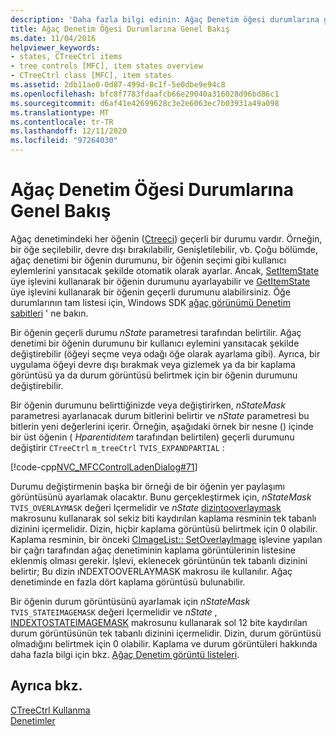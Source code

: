 ```yaml
---
description: 'Daha fazla bilgi edinin: Ağaç Denetim öğesi durumlarına genel bakış'
title: Ağaç Denetim Öğesi Durumlarına Genel Bakış
ms.date: 11/04/2016
helpviewer_keywords:
- states, CTreeCtrl items
- tree controls [MFC], item states overview
- CTreeCtrl class [MFC], item states
ms.assetid: 2db11ae0-0d87-499d-8c1f-5e0dbe9e94c8
ms.openlocfilehash: bfc8f7783fdaafcb66e29040a316028d96bd86c1
ms.sourcegitcommit: d6af41e42699628c3e2e6063ec7b03931a49a098
ms.translationtype: MT
ms.contentlocale: tr-TR
ms.lasthandoff: 12/11/2020
ms.locfileid: "97264030"
---
```

# <a name="tree-control-item-states-overview"></a>Ağaç Denetim Öğesi Durumlarına Genel Bakış

Ağaç denetimindeki her öğenin ([Ctreeci](../mfc/reference/ctreectrl-class.md)) geçerli bir durumu vardır. Örneğin, bir öğe seçilebilir, devre dışı bırakılabilir, Genişletilebilir, vb. Çoğu bölümde, ağaç denetimi bir öğenin durumunu, bir öğenin seçimi gibi kullanıcı eylemlerini yansıtacak şekilde otomatik olarak ayarlar. Ancak, [SetItemState](../mfc/reference/ctreectrl-class.md#setitemstate) üye işlevini kullanarak bir öğenin durumunu ayarlayabilir ve [GetItemState](../mfc/reference/ctreectrl-class.md#getitemstate) üye işlevini kullanarak bir öğenin geçerli durumunu alabilirsiniz. Öğe durumlarının tam listesi için, Windows SDK [ağaç görünümü Denetim sabitleri](/windows/win32/Controls/tree-view-control-item-states) ' ne bakın.

Bir öğenin geçerli durumu *nState* parametresi tarafından belirtilir. Ağaç denetimi bir öğenin durumunu bir kullanıcı eylemini yansıtacak şekilde değiştirebilir (öğeyi seçme veya odağı öğe olarak ayarlama gibi). Ayrıca, bir uygulama öğeyi devre dışı bırakmak veya gizlemek ya da bir kaplama görüntüsü ya da durum görüntüsü belirtmek için bir öğenin durumunu değiştirebilir.

Bir öğenin durumunu belirttiğinizde veya değiştirirken, *nStateMask* parametresi ayarlanacak durum bitlerini belirtir ve *nState* parametresi bu bitlerin yeni değerlerini içerir. Örneğin, aşağıdaki örnek bir nesne () içinde bir üst öğenin ( *Hparentidıtem* tarafından belirtilen) geçerli durumunu değiştirir `CTreeCtrl` `m_treeCtrl` `TVIS_EXPANDPARTIAL` :

[!code-cpp[NVC_MFCControlLadenDialog#71](../mfc/codesnippet/cpp/tree-control-item-states-overview_1.cpp)]

Durumu değiştirmenin başka bir örneği de bir öğenin yer paylaşımı görüntüsünü ayarlamak olacaktır. Bunu gerçekleştirmek için, *nStateMask* `TVIS_OVERLAYMASK` değeri Içermelidir ve *nState* [dizintooverlaymask](/windows/win32/api/commctrl/nf-commctrl-indextooverlaymask) makrosunu kullanarak sol sekiz biti kaydırılan kaplama resminin tek tabanlı dizinini içermelidir. Dizin, hiçbir kaplama görüntüsü belirtmek için 0 olabilir. Kaplama resminin, bir önceki [CImageList:: SetOverlayImage](../mfc/reference/cimagelist-class.md#setoverlayimage) işlevine yapılan bir çağrı tarafından ağaç denetiminin kaplama görüntülerinin listesine eklenmiş olması gerekir. İşlevi, eklenecek görüntünün tek tabanlı dizinini belirtir; Bu dizin ıNDEXTOOVERLAYMASK makrosu ile kullanılır. Ağaç denetiminde en fazla dört kaplama görüntüsü bulunabilir.

Bir öğenin durum görüntüsünü ayarlamak için *nStateMask* `TVIS_STATEIMAGEMASK` değeri Içermelidir ve *nState* , [INDEXTOSTATEIMAGEMASK](/windows/win32/api/commctrl/nf-commctrl-indextostateimagemask) makrosunu kullanarak sol 12 bite kaydırılan durum görüntüsünün tek tabanlı dizinini içermelidir. Dizin, durum görüntüsü olmadığını belirtmek için 0 olabilir. Kaplama ve durum görüntüleri hakkında daha fazla bilgi için bkz. [Ağaç Denetim görüntü listeleri](../mfc/tree-control-image-lists.md).

## <a name="see-also"></a>Ayrıca bkz.

[CTreeCtrl Kullanma](../mfc/using-ctreectrl.md)<br/>
[Denetimler](../mfc/controls-mfc.md)
